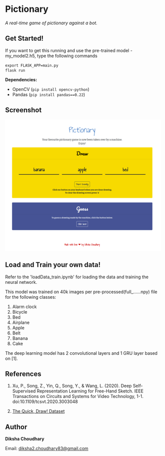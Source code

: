 # Pictionary
_A real-time game of pictionary against a bot._

## Get Started!

If you want to get this running and use the pre-trained model - my_model2.h5, type the following commands
```shell
export FLASK_APP=main.py
flask run
```

**Dependencies:**
* OpenCV (`pip install opencv-python`)
* Pandas (`pip install pandas==0.22`)

## Screenshot
![HomePage Screenshot](./templates/home_page.png)

## Load and Train your own data!

Refer to the 'loadData_train.ipynb' for loading the data and training the neural network.

This model was trained on 40k images per pre-processed(full_......npy) file for the following classes:
1. Alarm clock
2. Bicycle
3. Bed
4. Airplane
5. Apple
6. Belt
7. Banana
8. Cake

The deep learning model has 2 convolutional layers and 1 GRU layer based on [1].

## References

1. Xu, P., Song, Z., Yin, Q., Song, Y., & Wang, L. (2020). Deep Self-Supervised Representation Learning for Free-Hand Sketch. IEEE Transactions on Circuits and Systems for Video Technology, 1-1. doi:10.1109/tcsvt.2020.3003048

2. [The Quick, Draw! Dataset](https://github.com/googlecreativelab/quickdraw-dataset)

## Author
**Diksha Choudhary**

Email: diksha2.choudhary83@gmail.com
